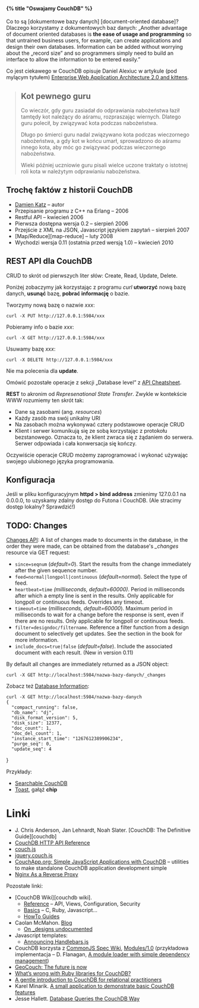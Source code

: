#### {% title "Oswajamy CouchDB" %}

Co to są [dokumentowe bazy danych] [document-oriented database]?
Dlaczego korzystamy z dokumentowych baz danych:
„Another advantage of document oriented databases is **the ease of
usage and programming** so that untrained business users, for example,
can create applications and design their own databases. Information
can be added without worrying about the „record size” and so
programmers simply need to build an interface to allow the
information to be entered easily.”

Co jest ciekawego w CouchDB opisuje Daniel Alexiuc w artykule
(pod mylącym tytułem) [Enterprise Web Application Architecture 2.0 and
kittens](http://justsomejavaguy.blogspot.com/2010/02/enterprise-web-application-architecture.html).


<blockquote>
 <h2>Kot pewnego guru</h2>
 <p>
  Co wieczór, gdy guru zasiadał do odprawiania nabożeństwa
  łaził tamtędy kot należący do aśramu,
  rozpraszając wiernych.
  Dlatego guru polecił, by związywać kota
  podczas nabożeństwa.
 <p>
  Długo po śmierci guru
  nadal związywano kota
  podczas wieczornego nabożeństwa,
  a gdy kot w końcu umarł,
  sprowadzono do aśramu innego kota,
  aby móc go związywać
  podczas wieczornego nabożeństwa.
 <p>
  Wieki później uczniowie guru
  pisali wielce uczone traktaty
  o istotnej roli kota
  w należytym odprawianiu nabożeństwa.
</blockquote>

## Trochę faktów z historii CouchDB

* [Damien Katz](http://damienkatz.net/) – autor
* Przepisanie programu z C++ na Erlang – 2006
* Restful API – kwiecień 2006
* Pierwsza dostępna wersja 0.2 – sierpień 2006
* Przejście z XML na JSON, Javascript językiem zapytań – sierpień 2007
* [Map/Reduce][map-reduce] – luty 2008
* Wychodzi wersja 0.11 (ostatnia przed wersją 1.0) – kwiecień 2010


## REST API dla CouchDB

CRUD to skrót od pierwszych liter słów:
Create, Read, Update, Delete.

Poniżej zobaczymy jak korzystając z programu *curl*
**utworzyć** nową bazę danych, **usunąć** bazę, **pobrać informację** o bazie.

Tworzymy nową bazę o nazwie *xxx*:

    curl -X PUT http://127.0.0.1:5984/xxx

Pobieramy info o bazie *xxx*:

    curl -X GET http://127.0.0.1:5984/xxx

Usuwamy bazę *xxx*:

    curl -X DELETE http://127.0.0.1:5984/xxx

Nie ma polecenia dla **update**.

Omówić pozostałe operacje z sekcji „Database level”
z [API Cheatsheet](http://wiki.apache.org/couchdb/API_Cheatsheet).

**REST** to akronim od *Represenational State Transfer*.
Zwykle w kontekście WWW rozumiemy ten skrót tak:

* Dane są zasobami (ang. *resources*)
* Każdy zasób ma swój unikalny URI
* Na zasobach można wykonywać cztery podstawowe operacje CRUD
* Klient i serwer komunikują się ze sobą korzystając z protokołu
  bezstanowego. Oznacza to, że klient zwraca się z żądaniem do
  serwera. Serwer odpowiada i cała konwersacja się kończy.

Oczywiście operacje CRUD możemy zaprogramować i wykonać
używając swojego ulubionego języka programowania.


## Konfiguracja

Jeśli w pliku konfiguracyjnym **httpd > bind address** zmienimy 127.0.0.1
na 0.0.0.0, to uzyskamy zdalny dostęp do Futona
i CouchDB. (Ale stracimy dostęp lokalny? Sprawdzić!)


## TODO: Changes

[Changes API](http://wiki.apache.org/couchdb/HTTP_database_API#Changes):
A list of changes made to documents in the database, in the order they
were made, can be obtained from the database's *_changes* resource
via GET request:

* `since=seqnum` (*default=0*).
  Start the results from the change
  immediately after the given sequence number.
* `feed=normal|longpoll|continuous` (*default=normal*).
  Select the type of feed.
* `heartbeat=time` *(milliseconds, default=60000)*.
  Period in milliseconds after which a empty line is sent in the results.
  Only applicable for longpoll or continuous feeds. Overrides any timeout.
* `timeout=time` (*milliseconds, default=60000*).
  Maximum period in milliseconds to wait for a change before
  the response is sent, even if there are no results.
  Only applicable for longpoll or continuous feeds.
* `filter=designdoc/filtername`.
  Reference a filter function from a design document to selectively get updates.
  See the section in the book for more information.
* `include_docs=true|false` (*default=false*).
  Include the associated document with each result. (New in version 0.11)

By default all changes are immediately returned as a JSON object:

    curl -X GET http://localhost:5984/nazwa-bazy-danych/_changes

Zobacz też
[Database Information](http://wiki.apache.org/couchdb/HTTP_database_API#Database_Information):

    curl -X GET http://localhost:5984/nazwa-bazy-danych
    {
      "compact_running": false,
      "db_name": "dj",
      "disk_format_version": 5,
      "disk_size": 12377,
      "doc_count": 1,
      "doc_del_count": 1,
      "instance_start_time": "1267612389906234",
      "purge_seq": 0,
      "update_seq": 4
   }

Przykłady:

* [Searchable CouchDB](http://www.elasticsearch.com/blog/2010/09/28/the_river_searchable_couchdb.html)
* [Toast](http://github.com/jchris/toast), gałąź **chip**


# Linki


* J. Chris Anderson, Jan Lehnardt, Noah Slater.
  [CouchDB: The Definitive Guide][couchdb]
* [CouchDB HTTP API Reference](http://docs.couchone.com/couchdb-api/index.html)
* [couch.js](http://www.couch.io/page/library-couch-js)
* [jquery.couch.js](http://www.couch.io/page/library-jquery-couch-js)
* [CouchApp.org: Simple JavaScript Applications with CouchDB](http://couchapp.org/page/index) –
  utilities to make standalone CouchDB application development simple
* [Nginx As a Reverse Proxy](http://wiki.apache.org/couchdb/Nginx_As_a_Reverse_Proxy)

Pozostałe linki:

* [CouchDB Wiki][couchdb wiki].
   * [Reference](http://wiki.apache.org/couchdb/Reference) – API, Views, Configuration, Security
   * [Basics](http://wiki.apache.org/couchdb/Basics) – C, Ruby, Javascript…
   * [HowTo Guides](http://wiki.apache.org/couchdb/How-To_Guides)
* Caolan McMahon. [Blog](http://caolanmcmahon.com/)
   * [On _designs undocumented](http://caolanmcmahon.com/on_designs_undocumented.html)
* Javascript templates:
   * [Announcing Handlebars.js](http://yehudakatz.com/2010/09/09/announcing-handlebars-js/)
* CouchDB korzysta z [CommonJS Spec Wiki](http://wiki.commonjs.org/wiki/CommonJS),
  [Modules/1.0](http://wiki.commonjs.org/wiki/Modules/1.0)
  (przykładowa implementacja –  D. Flanagan,
  [A module loader with simple dependency management](http://www.davidflanagan.com/2009/11/a-module-loader.html))
* [GeoCouch: The future is now](http://vmx.cx/cgi-bin/blog/index.cgi/geocouch-the-future-is-now:2010-05-03:en,CouchDB,Python,Erlang,geo)
* [What’s wrong with Ruby libraries for CouchDB?](http://gist.github.com/503660)
* [A gentle introduction to CouchDB for relational practitioners](http://www.xaprb.com/blog/2010/09/07/a-gentle-introduction-to-couchdb-for-relational-practitioners/)
* Karel Minarik.
  [A small application to demonstrate basic CouchDB features](http://github.com/karmi/couchdb-showcase)
* Jesse Hallett. [Database Queries
  the CouchDB Way](http://sitr.us/2009/06/30/database-queries-the-couchdb-way.html)
